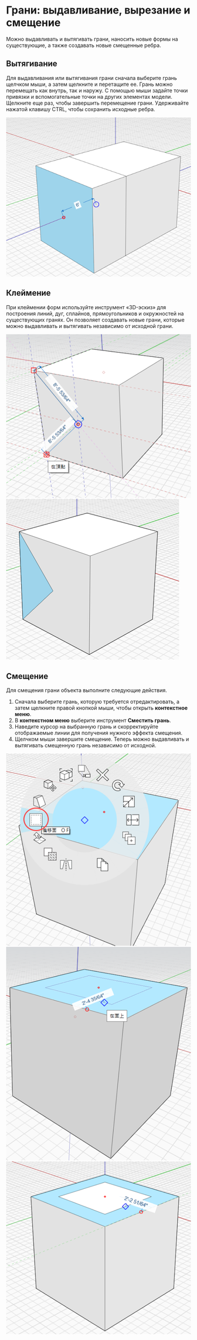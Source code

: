 # Грани: выдавливание, вырезание и смещение

Можно выдавливать и вытягивать грани, наносить новые формы на существующие, а также создавать новые смещенные ребра.

## Вытягивание

Для выдавливания или вытягивания грани сначала выберите грань щелчком мыши, а затем щелкните и перетащите ее. Грань можно перемещать как внутрь, так и наружу. С помощью мыши задайте точки привязки и вспомогательные точки на других элементах модели. Щелкните еще раз, чтобы завершить перемещение грани. Удерживайте нажатой клавишу CTRL, чтобы сохранить исходные ребра.

![](<../.gitbook/assets/extrude (1).png>)

## Клеймение

При клеймении форм используйте инструмент «3D-эскиз» для построения линий, дуг, сплайнов, прямоугольников и окружностей на существующих гранях. Он позволяет создавать новые грани, которые можно выдавливать и вытягивать независимо от исходной грани.

![](../.gitbook/assets/imprint1.png)\
![](../.gitbook/assets/imprint2.png)

## Смещение

Для смещения грани объекта выполните следующие действия.

1. Сначала выберите грань, которую требуется отредактировать, а затем щелкните правой кнопкой мыши, чтобы открыть **контекстное меню**.&#x20;
2. В **контекстном меню** выберите инструмент **Сместить грань**.&#x20;
3. Наведите курсор на выбранную грань и скорректируйте отображаемые линии для получения нужного эффекта смещения.
4. Щелчком мыши завершите смещение. Теперь можно выдавливать и вытягивать смещенную грань независимо от исходной.

![](../.gitbook/assets/offset1.png)\
![](../.gitbook/assets/offset2.png)\
![](../.gitbook/assets/offset3.png)
